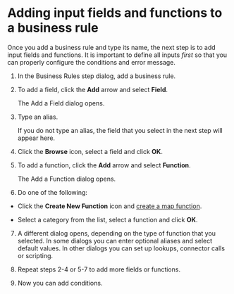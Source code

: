 # Adding input fields and functions to a business rule

<head>
  <meta name="guidename" content="Integration"/>
  <meta name="context" content="GUID-2ffd355e-674c-46e1-8b15-696cba1a7a1f"/>
</head>


Once you add a business rule and type its name, the next step is to add input fields and functions. It is important to define all inputs *first* so that you can properly configure the conditions and error message.

1.  In the Business Rules step dialog, add a business rule.

2.  To add a field, click the **Add** arrow and select **Field**.

    The Add a Field dialog opens.

3.  Type an alias.

    If you do not type an alias, the field that you select in the next step will appear here.

4.  Click the **Browse** icon, select a field and click **OK**.

5.  To add a function, click the **Add** arrow and select **Function**.

    The Add a Function dialog opens.

6.  Do one of the following:

-   Click the **Create New Function** icon and [create a map function](r-atm-Map_Function_components_d209f3e8-3094-42de-a504-2f2dc33ab15c.md).

-   Select a category from the list, select a function and click **OK**.

7.  A different dialog opens, depending on the type of function that you selected. In some dialogs you can enter optional aliases and select default values. In other dialogs you can set up lookups, connector calls or scripting.

8.  Repeat steps 2-4 or 5-7 to add more fields or functions.

9.  Now you can add conditions.